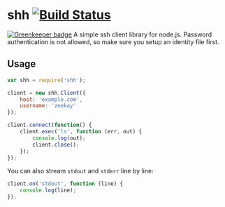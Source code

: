 # shh [![Build Status](https://travis-ci.org/zeekay/shh.svg?branch=master)](https://travis-ci.org/zeekay/shh)

[![Greenkeeper badge](https://badges.greenkeeper.io/zeekay/shh.svg)](https://greenkeeper.io/)
A simple ssh client library for node.js. Password authentication is not allowed, so make sure you setup an identity file first.

## Usage
```javascript
var shh = require('shh');

client = new shh.Client({
    host: 'example.com',
    username: 'zeekay'
});

client.connect(function() {
    client.exec('ls', function (err, out) {
        console.log(out);
        client.close();
    });
});
```

You can also stream `stdout` and `stderr` line by line:

```javascript
client.on('stdout', function (line) {
    console.log(line);
});
```
